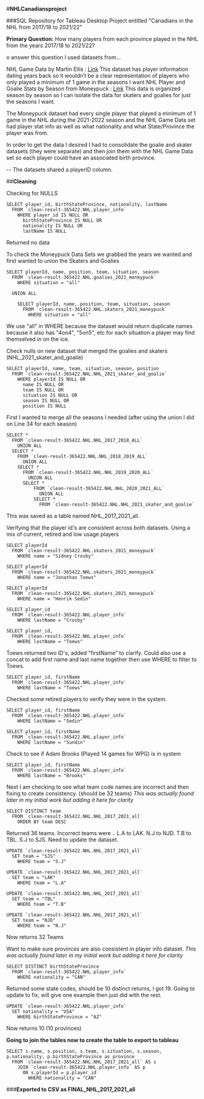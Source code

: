 #**NHLCanadiansproject**

###SQL Repository for Tableau Desktop Project entitled "Canadians in the NHL from 2017/18 to 2021/22"

**Primary Question:**
   How many players from each province played in the NHL from the years 2017/18 to 2021/22?

o answer this question I used datasets from...
  
  NHL Game Data by Martin Ellis : [Link](https://www.kaggle.com/datasets/martinellis/nhl-game-data)
        This dataset has player information dating years back so it wouldn’t be a clear representation of players who only played a minimum of 1 game in the seasons I want
    NHL Player and Goalie Stats by Season from Moneypuck : [Link](https://moneypuck.com/data.htm)
        This data is organized season by season so I can isolate the data for skaters and goalies for just the seasons I want.

The Moneypuck dataset had every single player that played a minimum of 1 game in the NHL during the 2021-2022 season and the NHL Game Data set had player stat info as well as what nationality and what State/Province the player was from.
 
In order to get the data I desired I had to consolidate the goalie and skater datasets (they were separate) and then join them with the NHL Game Data set so each player could have an associated birth province.
 
-- The datasets shared a playerID column.

##**Cleaning**

Checking for NULLS
```
SELECT player_id, birthStateProvince, nationality, lastName
  FROM `clean-result-365422.NHL.player_info`
    WHERE player_id IS NULL OR 
      birthStateProvince IS NULL OR 
      nationality IS NULL OR 
      lastName IS NULL
 ```
      
Returned no data

To check the Moneypuck Data Sets we grabbed the years we wanted and first wanted to union the Skaters and Goalies
```
SELECT playerId, name, position, team, situation, season
  FROM `clean-result-365422.NHL.goalies_2021_moneypuck`
    WHERE situation = "all"

  UNION ALL
    
    SELECT playerId, name, position, team, situation, season
      FROM `clean-result-365422.NHL.skaters_2021_moneypuck`
        WHERE situation = "all"
 ```
We use "all" in WHERE because the dataset would return duplicate names because it also has "4on4", "5on5", etc for each situation a player may find themselved in on the ice.
        
Check nulls on new dataset that merged the goalies and skaters (NHL_2021_skater_and_goalie)

```
SELECT playerId, name, team, situation, season, position
  FROM `clean-result-365422.NHL.NHL_2021_skater_and_goalie`
    WHERE playerId IS NULL OR
      name IS NULL OR
      team IS NULL OR
      situation IS NULL OR
      season IS NULL OR
      position IS NULL 
```

First I wanted to merge all the seasons I needed (after using the union I did on Line 34 for each season)
```
SELECT *
  FROM `clean-result-365422.NHL.NHL_2017_2018_ALL`
    UNION ALL
  SELECT *
    FROM `clean-result-365422.NHL.NHL_2018_2019_ALL`
      UNION ALL
    SELECT *
      FROM `clean-result-365422.NHL.NHL_2019_2020_ALL`
        UNION ALL
      SELECT *
          FROM `clean-result-365422.NHL.NHL_2020_2021_ALL`
            UNION ALL
          SELECT * 
            FROM `clean-result-365422.NHL.NHL_2021_skater_and_goalie`
 ```
           
This was saved as a table named NHL_2017_2021_all.

Verifying that the player id's are consistent across both datasets. Using a mix of current, retired and low usage players
``` 
SELECT playerId
  FROM `clean-result-365422.NHL.skaters_2021_moneypuck`
    WHERE name = "Sidney Crosby"
 
SELECT playerId
  FROM `clean-result-365422.NHL.skaters_2021_moneypuck`
    WHERE name = "Jonathan Toews"
 
SELECT playerId
  FROM `clean-result-365422.NHL.skaters_2021_moneypuck`
    WHERE name = "Henrik Sedin"
 
SELECT player_id
  FROM `clean-result-365422.NHL.player_info`
    WHERE lastName = "Crosby"
 
SELECT player_id, 
  FROM `clean-result-365422.NHL.player_info`
    WHERE lastName = "Toews"
```
Toews returned two ID's, added "firstName" to clarify. Could also use a concat to add first name and last name together then use WHERE to filter to Toews.

```
SELECT player_id, firstName
  FROM `clean-result-365422.NHL.player_info`
    WHERE lastName = "Toews"
```
 
Checked some retired players to verify they were in the system.

```
SELECT player_id, firstName
  FROM `clean-result-365422.NHL.player_info`
    WHERE lastName = "Sedin"
 
SELECT player_id, firstName
  FROM `clean-result-365422.NHL.player_info`
    WHERE lastName = "Sundin"
 ```
Check to see if Adam Brooks (Played 14 games for WPG) is in system

```
SELECT player_id, firstName
  FROM `clean-result-365422.NHL.player_info`
    WHERE lastName = "Brooks"
```    
Next I am checking to see what team code names are incorrect and then fixing to create consistency. (should be 32 teams) *This was actually found later in my initial work but adding it here for clarity*

```
SELECT DISTINCT team
  FROM `clean-result-365422.NHL.NHL_2017_2021_all`
    ORDER BY team DESC
```

Returned 36 teams. Incorrect teams were .. L.A to LAK. N.J to NJD. T.B to TBL. S.J to SJS. Need to update the dataset.

```
UPDATE `clean-result-365422.NHL.NHL_2017_2021_all`
  SET team = "SJS"
    WHERE team = "S.J"

UPDATE `clean-result-365422.NHL.NHL_2017_2021_all`
  SET team = "LAK"
    WHERE team = "L.A"

UPDATE `clean-result-365422.NHL.NHL_2017_2021_all`
  SET team = "TBL"
    WHERE team = "T.B"

UPDATE `clean-result-365422.NHL.NHL_2017_2021_all`
  SET team = "NJD"
    WHERE team = "N.J"
```

Now returns 32 Teams

Want to make sure provinces are also consistent in player info dataset. *This was actually found later in my initial work but adding it here for clarity*

```
SELECT DISTINCT birthStateProvince
  FROM `clean-result-365422.NHL.player_info`
    WHERE nationality = "CAN"
 ```
 
Returned some state codes, should be 10 distinct returns, I got 19. Going to update to fix, will give one example then just did with the rest.

```
UPDATE `clean-result-365422.NHL.player_info`
  SET nationality = "USA"
    WHERE birthStateProvince = "AZ"
 ```       
Now returns 10 (10 provinces)
        
**Going to join the tables now to create the table to export to tableau**

```
SELECT s.name, s.position, s.team, s.situation, s.season, p.nationality, p.birthStateProvince as province
  FROM `clean-result-365422.NHL.NHL_2017_2021_all` AS s
    JOIN `clean-result-365422.NHL.player_info` AS p
      ON s.playerId = p.player_id
        WHERE nationality = "CAN"
```        

###**Exported to CSV as FINAL_NHL_2017_2021_all**


